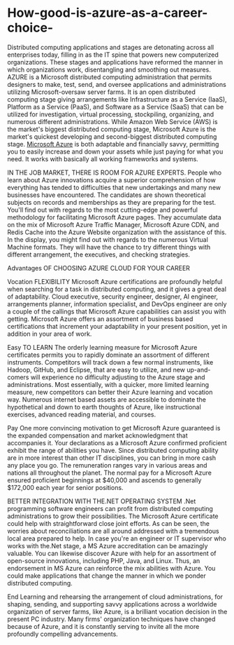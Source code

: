 # How-good-is-azure-as-a-career-choice-
Distributed computing applications and stages are detonating across all enterprises today, filling in as the IT spine that powers new computerized organizations. These stages and applications have reformed the manner in which organizations work, disentangling and smoothing out measures. 
AZURE is a Microsoft distributed computing administration that permits designers to make, test, send, and oversee applications and administrations utilizing Microsoft-oversaw server farms. 
It is an open distributed computing stage giving arrangements like Infrastructure as a Service (IaaS), Platform as a Service (PaaS), and Software as a Service (SaaS) that can be utilized for investigation, virtual processing, stockpiling, organizing, and numerous different administrations. 
While Amazon Web Service (AWS) is the market's biggest distributed computing stage, Microsoft Azure is the market's quickest developing and second-biggest distributed computing stage. 
<a href=https://www.apponix.com/certification-on-azure>Microsoft Azure<a/> is both adaptable and financially savvy, permitting you to easily increase and down your assets while just paying for what you need. It works with basically all working frameworks and systems. 

IN THE JOB MARKET, THERE IS ROOM FOR AZURE EXPERTS. 
People who learn about Azure innovations acquire a superior comprehension of how everything has tended to difficulties that new undertakings and many new businesses have encountered. The candidates are shown theoretical subjects on records and memberships as they are preparing for the test. 
You'll find out with regards to the most cutting-edge and powerful methodology for facilitating Microsoft Azure pages. They accumulate data on the mix of Microsoft Azure Traffic Manager, Microsoft Azure CDN, and Redis Cache into the Azure Website organization with the assistance of this. 
In the display, you might find out with regards to the numerous Virtual Machine formats. They will have the chance to try different things with different arrangement, the executives, and checking strategies. 

Advantages OF CHOOSING AZURE CLOUD FOR YOUR CAREER 

Vocation FLEXIBILITY 
Microsoft Azure certifications are profoundly helpful when searching for a task in distributed computing, and it gives a great deal of adaptability. Cloud executive, security engineer, designer, AI engineer, arrangements planner, information specialist, and DevOps engineer are only a couple of the callings that Microsoft Azure capabilities can assist you with getting. Microsoft Azure offers an assortment of business based certifications that increment your adaptability in your present position, yet in addition in your area of work. 

Easy TO LEARN 
The orderly learning measure for Microsoft Azure certificates permits you to rapidly dominate an assortment of different instruments. Competitors will track down a few normal instruments, like Hadoop, GitHub, and Eclipse, that are easy to utilize, and new up-and-comers will experience no difficulty adjusting to the Azure stage and administrations. 
Most essentially, with a quicker, more limited learning measure, new competitors can better their Azure learning and vocation way. Numerous internet based assets are accessible to dominate the hypothetical and down to earth thoughts of Azure, like instructional exercises, advanced reading material, and courses. 

Pay 
One more convincing motivation to get Microsoft Azure guaranteed is the expanded compensation and market acknowledgment that accompanies it. Your declarations as a Microsoft Azure confirmed proficient exhibit the range of abilities you have. Since distributed computing ability are in more interest than other IT disciplines, you can bring in more cash any place you go. 
The remuneration ranges vary in various areas and nations all throughout the planet. The normal pay for a Microsoft Azure ensured proficient beginnings at $40,000 and ascends to generally $172,000 each year for senior positions. 

BETTER INTEGRATION WITH THE.NET OPERATING SYSTEM 
.Net programming software engineers can profit from distributed computing administrations to grow their possibilities. The Microsoft Azure certificate could help with straightforward close joint efforts. As can be seen, the worries about reconciliations are all around addressed with a tremendous local area prepared to help. In case you're an engineer or IT supervisor who works with the.Net stage, a MS Azure accreditation can be amazingly valuable. 
You can likewise discover Azure with help for an assortment of open-source innovations, including PHP, Java, and Linux. Thus, an endorsement in MS Azure can reinforce the mix abilities with Azure. You could make applications that change the manner in which we ponder distributed computing. 

End 
Learning and rehearsing the arrangement of cloud administrations, for shaping, sending, and supporting savvy applications across a worldwide organization of server farms, like Azure, is a brilliant vocation decision in the present PC industry. Many firms' organization techniques have changed because of Azure, and it is constantly serving to invite all the more profoundly compelling advancements.
